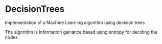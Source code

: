 # DecisionTrees
Implementation of a Machine Learning algorithm using decision trees

The algorithm is Information gainance based using entropy for deciding the nodes
